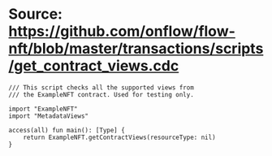 # Source: https://github.com/onflow/flow-nft/blob/master/transactions/scripts/get_contract_views.cdc

```
/// This script checks all the supported views from
/// the ExampleNFT contract. Used for testing only.

import "ExampleNFT"
import "MetadataViews"

access(all) fun main(): [Type] {
    return ExampleNFT.getContractViews(resourceType: nil)
}

```